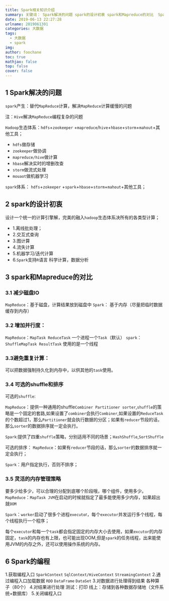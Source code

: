 ```yaml
---
title: Spark相关知识介绍
summary: 关键词： Spark解决的问题 spark的设计初衷 spark和Mapreduce的对比  Spark的编程
date: 2019-06-13 22:27:28
urlname: 2019061301
categories: 大数据
tags:
  - 大数据
  - spark
img: 
author: foochane
toc: true
mathjax: false
top: false
cover: false
---
```


<!-- 
文章作者：[foochane](https://foochane.cn/) 
</br>
原文链接：[https://foochane.cn/article/2019061301.html](https://foochane.cn/article/2019061301.html)  
-->


## 1 Spark解决的问题
`spark`产生：替代`MapReduce`计算，解决`MapReduce`计算缓慢的问题

注：`Hive`解决`MapReduce`编程复杂的问题


`Hadoop`生态体系：`hdfs`+`zookeeper` +`mapreduce`/`hive`+`hbase`+`storm`+`mahout`+其他工具；

- `hdfs`做存储
- `zookeeper`做协调 
- `mapreduce/hive`做计算
- `hbase`解决实时的增删改查
- `storm`做流式处理
- `mouaot`做机器学习

`spark`体系：
`hdfs`+`zokeeper` +`spark`+`hbase`+`storm`+`mahout`+其他工具；


## 2 spark的设计初衷
设计一个统一的计算引擎解，完美的融入`hadoop`生态体系决所有的各类型计算；
- 1.离线批处理；
- 2.交互式查询
- 3.图计算
- 4.流失计算
- 5.机器学习/迭代计算
- 6.`Spark`支持`R`语言 科学计算，数据分析

## 3 spark和Mapreduce的对比
### 3.1 减少磁盘IO
`MapReduce`：基于磁盘，计算结果放到磁盘中
`Spark`： 基于内存（尽量把临时数据缓存到内存）

### 3.2 增加并行度：
`MapReduce`：`MapTask ReduceTask` 一个进程一个`Task`（默认）
`spark`：`ShuffleMapTask ResultTask` 使用的是一个线程

### 3.3避免重复计算：
可以把数据强制持久化到内存中，以供其他的`task`使用。

### 3.4 可选的shuffle和排序

可选的`shuffle`:

`MapReduce`：提供一种通用的shuffle`Combiner Partitioner sorter`,`shuffle`的策略是一个固定的套路,如果设置了`combiner`会执行`Combiner`,如果设置的`ReduceTask`的个数超过1，那么`Partitioner`就会执行数据的分区；如果有`reducer`节段的话，那么`sorter`的数据排序就一定会执行。

`Spark`:提供了四重`shuffle`策略，分别适用不同的场景；`HashShuffle`,`SortShuffle`

可选的排序：
`MapReduce`：如果有`reducer`节段的话，那么`sorter`的数据排序就一定会执行；

`Spark`：用户指定执行，否则不排序；

### 3.5 灵活的内存管理策略

要多少给多少，可以合理的分配到底哪个阶段哦，哪个组件，使用多少。
`MapReduce`：`MapTask JVM`在启动的时候就指定了最多能使用多少内存，如果超出就`OOM`

`Spark`：`worker`启动了很多个进程`executo`r，每个`executor`并发运行多个线程，每个线程执行一个程序；

每个`executor`和每一个`task`都会指定固定的内存大小去使用，如果`excutor`的内存固定，`task`的内存也有上限，也可能出现OOM,但是`spark`的任务线程，出来能使用JVM的内存之外，还可以使用操作系统的内存。


## 6 Spark的编程
1.获取编程入口
`SparkContext`
`SqlContext/HiveContext`
`StreamingContext`
2.通过编程入口加载数据
`RDD`
`DataFrame`
`DataSet`
3.对数据进行处理得到结果
各种算子（80个）
4.对结果进行处理
测试：打印
线上：存储到各种数据存储地（文件系统+数据库）
5.关闭编程入口
